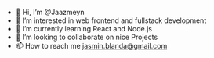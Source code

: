 - 👋 Hi, I’m @Jaazmeyn
- 👀 I’m interested in web frontend and fullstack development
- 🌱 I’m currently learning React and Node.js
- 💞️ I’m looking to collaborate on nice Projects
- 📫 How to reach me jasmin.blanda@gmail.com

<!---
Jaazmeyn/Jaazmeyn is a ✨ special ✨ repository because its `README.md` (this file) appears on your GitHub profile.
You can click the Preview link to take a look at your changes.
--->
